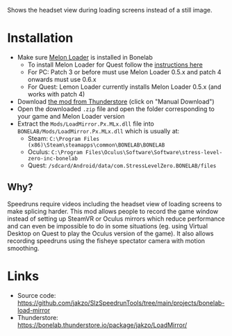 Shows the headset view during loading screens instead of a still image.

# Installation

- Make sure [Melon Loader](https://melonwiki.xyz/#/?id=what-is-melonloader) is installed in Bonelab
  - To install Melon Loader for Quest follow the [instructions here](https://github.com/LemonLoader/MelonLoader/wiki/Installation)
  - For PC: Patch 3 or before must use Melon Loader 0.5.x and patch 4 onwards must use 0.6.x
  - For Quest: Lemon Loader currently installs Melon Loader 0.5.x (and works with patch 4)
- Download [the mod from Thunderstore](https://bonelab.thunderstore.io/package/jakzo/LoadMirror/) (click on "Manual Download")
- Open the downloaded `.zip` file and open the folder corresponding to your game and Melon Loader version
- Extract the `Mods/LoadMirror.Px.MLx.dll` file into `BONELAB/Mods/LoadMirror.Px.MLx.dll` which is usually at:
  - Steam: `C:\Program Files (x86)\Steam\steamapps\common\BONELAB\BONELAB`
  - Oculus: `C:\Program Files\Oculus\Software\Software\stress-level-zero-inc-bonelab`
  - Quest: `/sdcard/Android/data/com.StressLevelZero.BONELAB/files`

## Why?

Speedruns require videos including the headset view of loading screens to make splicing harder. This mod allows people to record the game window instead of setting up SteamVR or Oculus mirrors which reduce performance and can even be impossible to do in some situations (eg. using Virtual Desktop on Quest to play the Oculus version of the game). It also allows recording speedruns using the fisheye spectator camera with motion smoothing.

# Links

- Source code: https://github.com/jakzo/SlzSpeedrunTools/tree/main/projects/bonelab-load-mirror
- Thunderstore: https://bonelab.thunderstore.io/package/jakzo/LoadMirror/
